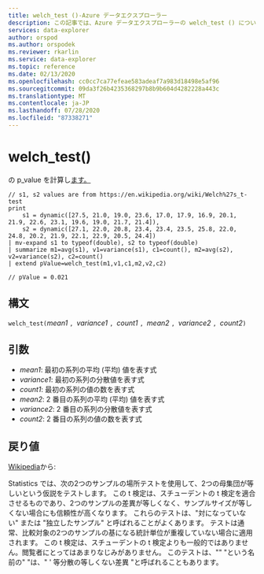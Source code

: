 ```yaml
---
title: welch_test ()-Azure データエクスプローラー
description: この記事では、Azure データエクスプローラーの welch_test () について説明します。
services: data-explorer
author: orspod
ms.author: orspodek
ms.reviewer: rkarlin
ms.service: data-explorer
ms.topic: reference
ms.date: 02/13/2020
ms.openlocfilehash: cc0cc7ca77efeae583adeaf7a983d18498e5af96
ms.sourcegitcommit: 09da3f26b4235368297b8b9b604d4282228a443c
ms.translationtype: MT
ms.contentlocale: ja-JP
ms.lasthandoff: 07/28/2020
ms.locfileid: "87338271"
---
```

# <a name="welch_test"></a>welch_test()

の p_value を計算し[ます。](https://en.wikipedia.org/wiki/Welch%27s_t-test)

```kusto
// s1, s2 values are from https://en.wikipedia.org/wiki/Welch%27s_t-test
print
    s1 = dynamic([27.5, 21.0, 19.0, 23.6, 17.0, 17.9, 16.9, 20.1, 21.9, 22.6, 23.1, 19.6, 19.0, 21.7, 21.4]),
    s2 = dynamic([27.1, 22.0, 20.8, 23.4, 23.4, 23.5, 25.8, 22.0, 24.8, 20.2, 21.9, 22.1, 22.9, 20.5, 24.4])
| mv-expand s1 to typeof(double), s2 to typeof(double)
| summarize m1=avg(s1), v1=variance(s1), c1=count(), m2=avg(s2), v2=variance(s2), c2=count()
| extend pValue=welch_test(m1,v1,c1,m2,v2,c2)

// pValue = 0.021
```

## <a name="syntax"></a>構文

`welch_test(`*mean1* `, `*variance1* `, `*count1* `, `*mean2* `, `*variance2* `, `*count2*`)`

## <a name="arguments"></a>引数

* *mean1*: 最初の系列の平均 (平均) 値を表す式
* *variance1*: 最初の系列の分散値を表す式
* *count1*: 最初の系列の値の数を表す式
* *mean2*: 2 番目の系列の平均 (平均) 値を表す式
* *variance2*: 2 番目の系列の分散値を表す式
* *count2*: 2 番目の系列の値の数を表す式

## <a name="returns"></a>戻り値

[Wikipedia](https://en.wikipedia.org/wiki/Welch%27s_t-test)から:

Statistics では、次の2つのサンプルの場所テストを使用して、2つの母集団が等しいという仮説をテストします。 この t 検定は、スチューデントの t 検定を適合させるものであり、2つのサンプルの差異が等しくなく、サンプルサイズが等しくない場合にも信頼性が高くなります。 これらのテストは、"対になっていない" または "独立したサンプル" と呼ばれることがよくあります。 テストは通常、比較対象の2つのサンプルの基になる統計単位が重複していない場合に適用されます。 この t 検定は、スチューデントの t 検定よりも一般的ではありません。閲覧者にとってはあまりなじみがありません。 このテストは、"" "という名前の" "は、" ' 等分散の等しくない差異 "と呼ばれることもあります。
